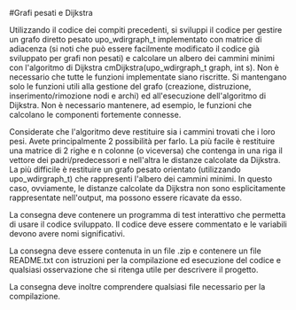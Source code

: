 #Grafi pesati e Dijkstra

Utilizzando il codice dei compiti precedenti, si sviluppi il codice per gestire un grafo diretto pesato upo_wdirgraph_t implementato con matrice di adiacenza (si noti che può essere facilmente modificato il codice già sviluppato per grafi non pesati) e calcolare un albero dei cammini minimi con l'algoritmo di Dijkstra cmDijkstra(upo_wdirgraph_t graph, int s). Non è necessario che tutte le funzioni implementate siano riscritte. Si mantengano solo le funzioni utili alla gestione del grafo (creazione, distruzione, inserimento/rimozione nodi e archi) ed all'esecuzione dell'algoritmo di Dijkstra. Non è necessario mantenere, ad esempio, le funzioni che calcolano le componenti fortemente connesse.

Considerate che l'algoritmo deve restituire sia i cammini trovati che i loro pesi. Avete principalmente 2 possibilità per farlo. La più facile è restituire una matrice di 2 righe e n colonne (o viceversa) che contenga in una riga il vettore dei padri/predecessori e nell'altra le distanze calcolate da Dijkstra. La più difficile è restituire un grafo pesato orientato (utilizzando upo_wdirgraph_t) che rappresenti l'albero dei cammini minimi. In questo caso, ovviamente, le distanze calcolate da Dijkstra non sono esplicitamente rappresentate nell'output, ma possono essere ricavate da esso.

La consegna deve contenere un programma di test interattivo che permetta di usare il codice sviluppato. Il codice deve essere commentato e le variabili devono avere nomi significativi.

La consegna deve essere contenuta in un file .zip e contenere un file README.txt con istruzioni per la compilazione ed esecuzione del codice e qualsiasi osservazione che si ritenga utile per descrivere il progetto.

La consegna deve inoltre comprendere qualsiasi file necessario per la compilazione.